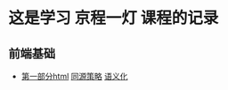 # 这是学习 京程一灯 课程的记录
## 前端基础
* [第一部分html](./html/同源策略.md "同源策略")
   [同源策略](./html/同源策略.md "同源策略")
   [语义化](./html/语义化.md "语义化")
